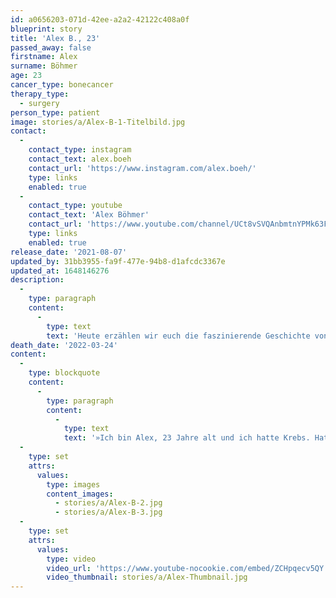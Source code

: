```yaml
---
id: a0656203-071d-42ee-a2a2-42122c408a0f
blueprint: story
title: 'Alex B., 23'
passed_away: false
firstname: Alex
surname: Böhmer
age: 23
cancer_type: bonecancer
therapy_type:
  - surgery
person_type: patient
image: stories/a/Alex-B-1-Titelbild.jpg
contact:
  -
    contact_type: instagram
    contact_text: alex.boeh
    contact_url: 'https://www.instagram.com/alex.boeh/'
    type: links
    enabled: true
  -
    contact_type: youtube
    contact_text: 'Alex Böhmer'
    contact_url: 'https://www.youtube.com/channel/UCt8vSVQAnbmtnYPMk63F-8w'
    type: links
    enabled: true
release_date: '2021-08-07'
updated_by: 31bb3955-fa9f-477e-94b8-d1afcdc3367e
updated_at: 1648146276
description:
  -
    type: paragraph
    content:
      -
        type: text
        text: 'Heute erzählen wir euch die faszinierende Geschichte von Alex Böhmer @alexboehm. Alex ist Krebsblogger und hat im August 2018 die Diagnose Knochenkrebs erhalten. Auf seinem Account berichtet er über seine Zeit im Krankenhaus, der Amputation seines rechten Beins, der Reha und dem Leben nach dem Krebs.'
death_date: '2022-03-24'
content:
  -
    type: blockquote
    content:
      -
        type: paragraph
        content:
          -
            type: text
            text: '»Ich bin Alex, 23 Jahre alt und ich hatte Krebs. Hatte. Denn seit nun knapp 2 Jahren bin ich krebsfrei. Dass mein Leben nach dem Krebs wieder genauso schnell, aufregend und lustig wird wie davor, hätte ich während der Zeit im Krankenhaus niemals gedacht. Während die Zeit im Krankenhaus von Sorge, Angst und Nebenwirkungen geprägt war, ist mein Leben jetzt voller Freude und Glück. Ich bin jeden Tag dankbar dafür, das ich gesund geworden bin und leben darf. Denn auch wenn der Krebs mir mein Bein genommen hat, so hat er mir nicht meine Lebensfreude genommen.«'
  -
    type: set
    attrs:
      values:
        type: images
        content_images:
          - stories/a/Alex-B-2.jpg
          - stories/a/Alex-B-3.jpg
  -
    type: set
    attrs:
      values:
        type: video
        video_url: 'https://www.youtube-nocookie.com/embed/ZCHpqecv5QY'
        video_thumbnail: stories/a/Alex-Thumbnail.jpg
---
```

